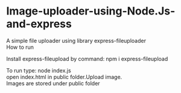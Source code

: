 # Image-uploader-using-Node.Js-and-express
A simple file uploader using library express-fileuploader
<br>How to run<br>

Install express-fileupload by command: npm i express-fileupload<br>

To run type: node index.js
<br>open index.html in public folder.Upload image.<br>Images are stored under public folder
